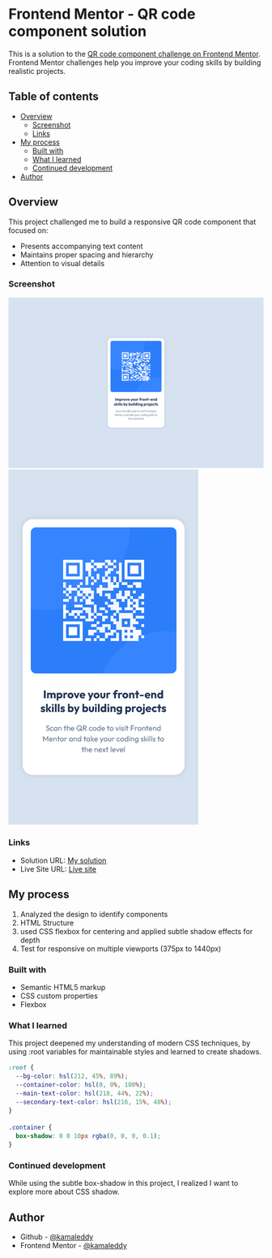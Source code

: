 # Frontend Mentor - QR code component solution

This is a solution to the [QR code component challenge on Frontend Mentor](https://www.frontendmentor.io/challenges/qr-code-component-iux_sIO_H). Frontend Mentor challenges help you improve your coding skills by building realistic projects.

## Table of contents

- [Overview](#overview)
  - [Screenshot](#screenshot)
  - [Links](#links)
- [My process](#my-process)
  - [Built with](#built-with)
  - [What I learned](#what-i-learned)
  - [Continued development](#continued-development)
- [Author](#author)

## Overview

This project challenged me to build a responsive QR code component that focused on:

- Presents accompanying text content
- Maintains proper spacing and hierarchy
- Attention to visual details

### Screenshot

![](./screenshot/desktop-view.png)
![](./screenshot/mobile-view.png)

### Links

- Solution URL: [My solution](https://github.com/kamaleddy/qr-code-component.git)
- Live Site URL: [Live site](https://kamaleddy.github.io/qr-code-component/)

## My process

1. Analyzed the design to identify components
2. HTML Structure
3. used CSS flexbox for centering and applied subtle shadow effects for depth
4. Test for responsive on multiple viewports (375px to 1440px)

### Built with

- Semantic HTML5 markup
- CSS custom properties
- Flexbox

### What I learned

This project deepened my understanding of modern CSS techniques, by using :root variables for maintainable styles and learned to create shadows.

```css
:root {
  --bg-color: hsl(212, 45%, 89%);
  --container-color: hsl(0, 0%, 100%);
  --main-text-color: hsl(218, 44%, 22%);
  --secondary-text-color: hsl(216, 15%, 48%);
}

.container {
  box-shadow: 0 0 10px rgba(0, 0, 0, 0.1);
}
```

### Continued development

While using the subtle box-shadow in this project, I realized I want to explore more about CSS shadow.

## Author

- Github - [@kamaleddy](https://github.com/kamaleddy)
- Frontend Mentor - [@kamaleddy](https://www.frontendmentor.io/profile/kamaleddy)
